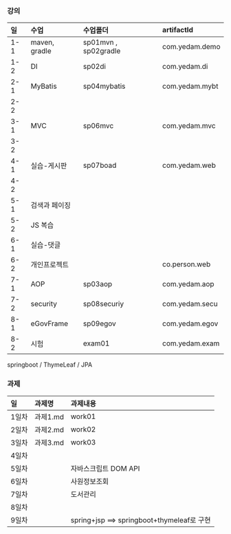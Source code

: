 ### 강의

| 일  | 수업          | 수업폴더             | artifactId     |
| :-- | :------------ | :------------------- | :------------- |
| 1-1 | maven, gradle | sp01mvn , sp02gradle | com.yedam.demo |
| 1-2 | DI            | sp02di               | com.yedam.di   |
| 2-1 | MyBatis       | sp04mybatis          | com.yedam.mybt |
| 2-2 |               |                      |                |
| 3-1 | MVC           | sp06mvc              | com.yedam.mvc  |
| 3-2 |               |                      |                |
| 4-1 | 실습-게시판   | sp07boad             | com.yedam.web  |
| 4-2 |               |                      |                |
| 5-1 | 검색과 페이징 |                      |                |
| 5-2 | JS 복습       |                      |                |
| 6-1 | 실습-댓글     |                      |                |
| 6-2 | 개인프로젝트  |                      | co.person.web  |
| 7-1 | AOP           | sp03aop              | com.yedam.aop  |
| 7-2 | security      | sp08securiy          | com.yedam.secu |
| 8-1 | eGovFrame     | sp09egov             | com.yedam.egov |
| 8-2 | 시험          | exam01               | com.yedam.exam |

springboot / ThymeLeaf / JPA

### 과제

| 일    | 과제명   | 과제내용                                   |
| :---- | :------- | :----------------------------------------- |
| 1일차 | 과제1.md | work01                                     |
| 2일차 | 과제2.md | work02                                     |
| 3일차 | 과제3.md | work03                                     |
| 4일차 |          |                                            |
| 5일차 |          | 자바스크립트 DOM API                       |
| 6일차 |          | 사원정보조회                               |
| 7일차 |          | 도서관리                                   |
| 8일차 |          |                                            |
| 9일차 |          | spring+jsp ==> springboot+thymeleaf로 구현 |

